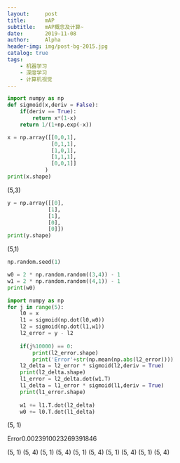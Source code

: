 ```yaml
---
layout:     post
title:      mAP
subtitle:   mAP概念及计算~ 
date:       2019-11-08
author:     Alpha
header-img: img/post-bg-2015.jpg
catalog: true
tags:
    - 机器学习
    - 深度学习
    - 计算机视觉
---
```




```python
import numpy as np
def sigmoid(x,deriv = False):
    if(deriv == True):
        return x*(1-x)
    return 1/(1+np.exp(-x))
```

```python
x = np.array([[0,0,1],
              [0,1,1],
              [1,0,1],
              [1,1,1],
              [0,0,1]]
            )
print(x.shape)
```

(5,3)

```python
y = np.array([[0],
             [1],
             [1],
             [0],
             [0]])
print(y.shape)
```

(5,1)

```python
np.random.seed(1)
```

```python
w0 = 2 * np.random.random((3,4)) - 1
w1 = 2 * np.random.random((4,1)) - 1
print(w0)
```

```python
import numpy as np
for j in range(5):
    l0 = x
    l1 = sigmoid(np.dot(l0,w0))
    l2 = sigmoid(np.dot(l1,w1))
    l2_error = y - l2
    
    if(j%10000) == 0:
        print(l2_error.shape)
        print('Error'+str(np.mean(np.abs(l2_error))))
    l2_delta = l2_error * sigmoid(l2,deriv = True)
    print(l2_delta.shape)
    l1_error = l2_delta.dot(w1.T)
    l1_delta = l1_error * sigmoid(l1,deriv = True)
    print(l1_error.shape)
    
    w1 += l1.T.dot(l2_delta)
    w0 += l0.T.dot(l1_delta)
```

 (5, 1) 

Error0.0023910023269391846

 (5, 1) (5, 4) (5, 1) (5, 4) (5, 1) (5, 4) (5, 1) (5, 4) (5, 1) (5, 4) 



